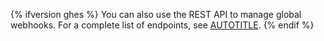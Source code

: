 {% ifversion ghes %}
You can also use the REST API to manage global webhooks. For a complete list of endpoints, see [AUTOTITLE](/rest/enterprise-admin/global-webhooks).
{% endif %}
